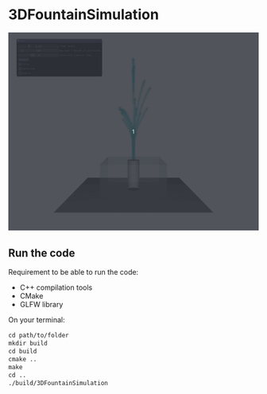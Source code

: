 # 3DFountainSimulation

![FountainSimulation](./Simulation.gif)

## Run the code

Requirement to be able to run the code:
- C++ compilation tools
- CMake
- GLFW library

On your terminal:

```
cd path/to/folder
mkdir build
cd build
cmake ..
make
cd ..
./build/3DFountainSimulation
```

